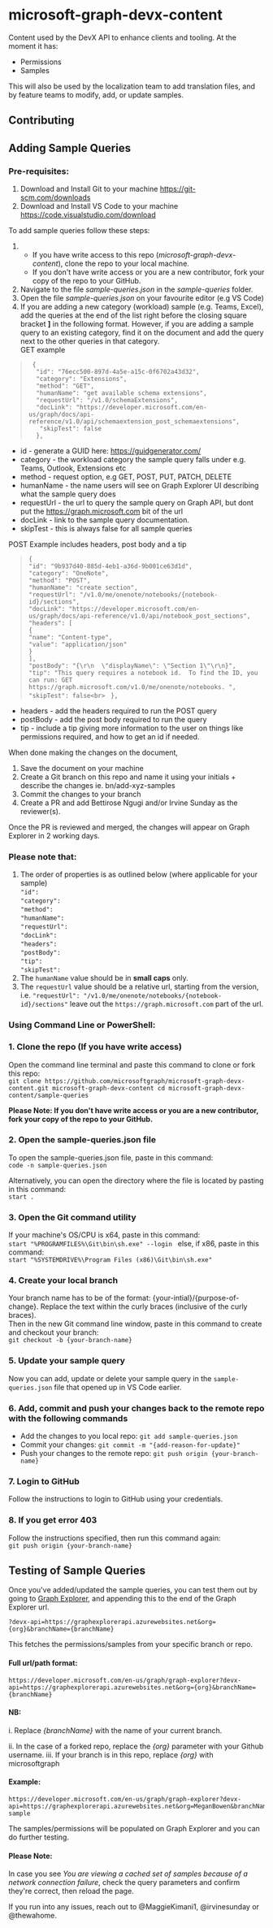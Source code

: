 # microsoft-graph-devx-content
Content used by the DevX API to enhance clients and tooling. At the moment it has:
- Permissions
- Samples

This will also be used by the localization team to add translation files, and by feature teams to modify, add, or update samples.

## Contributing
## Adding Sample Queries

### Pre-requisites:
1. Download and Install Git to your machine https://git-scm.com/downloads
1. Download and Install VS Code to your machine https://code.visualstudio.com/download

To add sample queries follow these steps:
1. - If you have write access to this repo (*microsoft-graph-devx-content*), clone the repo to your local machine.
   - If you don't have write access or you are a new contributor, fork your copy of the repo to your GitHub.
1. Navigate to the file *sample-queries.json* in the *sample-queries* folder.
1. Open the file *sample-queries.json* on your favourite editor (e.g VS Code)
1. If you are adding a new category (workload) sample (e.g. Teams, Excel), add the queries at the end of the list right before the closing square bracket **]** in the following format. However, if you are adding a sample query to an existing category, find it on the document and add the query next to the other queries in that category. <br>
GET example <br>
>      {
>       "id": "76ecc500-897d-4a5e-a15c-0f6702a43d32",
>       "category": "Extensions",
>       "method": "GET",
>       "humanName": "get available schema extensions",
>       "requestUrl": "/v1.0/schemaExtensions",
>       "docLink": "https://developer.microsoft.com/en-us/graph/docs/api-reference/v1.0/api/schemaextension_post_schemaextensions",
>        "skipTest": false
>       },

- id - generate a GUID here: https://guidgenerator.com/ <br>
- category - the workload category the sample query falls under e.g. Teams, Outlook, Extensions etc <br>
- method - request option, e.g GET, POST, PUT, PATCH, DELETE <br>
- humanName - the name users will see on Graph Explorer UI describing what the sample query does <br>
- requestUrl - the url to query the sample query on Graph API, but dont put the https://graph.microsoft.com bit of the url <br>
- docLink - link to the sample query documentation. <br>
- skipTest - this is always false for all sample queries <br>

POST Example includes headers, post body and a tip <br>
>    `{`<br>
>        `"id": "9b937d40-885d-4eb1-a36d-9b001ce63d1d",`<br>
       `"category": "OneNote",`<br>
        `"method": "POST",`<br>
        `"humanName": "create section",`<br>
        `"requestUrl": "/v1.0/me/onenote/notebooks/{notebook-id}/sections",`<br>
        `"docLink": "https://developer.microsoft.com/en-us/graph/docs/api-reference/v1.0/api/notebook_post_sections",`<br>
        `"headers": [`<br>
            `{`<br>
                `"name": "Content-type",`<br>
                `"value": "application/json"`<br>
            `}`<br>
        `],`<br>
        `"postBody": "{\r\n  \"displayName\": \"Section 1\"\r\n}",`<br>
        `"tip": "This query requires a notebook id.  To find the ID, you can run: GET https://graph.microsoft.com/v1.0/me/onenote/notebooks. ",`<br>
        `"skipTest": false<br>`
   ` },`<br>
- headers - add the headers required to run the POST query
- postBody - add the post body required to run the query
- tip - include a tip giving more information to the user on things like permissions required, and how to get an id if needed.

When done making the changes on the document,
1. Save the document on your machine
1. Create a Git branch on this repo and name it using your initials + describe the changes ie. bn/add-xyz-samples
1. Commit the changes to your branch
1. Create a PR and add Bettirose Ngugi and/or Irvine Sunday as the reviewer(s).

Once the PR is reviewed and merged, the changes will appear on Graph Explorer in 2 working days.

### Please note that:
1. The order of properties is as outlined below (where applicable for your sample) <br>
      ` "id": `<br>
       `"category": `<br>
      ` "method": `<br>
       `"humanName":`<br>
       `"requestUrl":`<br>
       `"docLink": `<br>
       `"headers": `<br>
      ` "postBody": `<br>
       `"tip": `<br>
       `"skipTest": `<br>
1. The `humanName` value should be in **small caps** only.
1. The `requestUrl` value should be a relative url, starting from the version, i.e. `"requestUrl": "/v1.0/me/onenote/notebooks/{notebook-id}/sections"` leave out the `https://graph.microsoft.com` part of the url.
### Using Command Line or PowerShell:

### 1. Clone the repo (If you have write access)
Open the command line terminal and paste this command to clone or fork this repo: <br/>
`git clone https://github.com/microsoftgraph/microsoft-graph-devx-content.git microsoft-graph-devx-content
cd microsoft-graph-devx-content/sample-queries
`

**Please Note: If you don't have write access or you are a new contributor, fork your copy of the repo to your GitHub.**

### 2. Open the sample-queries.json file
To open the sample-queries.json file, paste in this command: <br/>
`code -n sample-queries.json
` <br/>

Alternatively, you can open the directory where the file is located by pasting in this command: <br/>
`start .
`

### 3. Open the Git command utility
If your machine's OS/CPU is x64, paste in this command: <br/>
`start "%PROGRAMFILES%\Git\bin\sh.exe" --login
`
else, if x86, paste in this command: <br/>
`start "%SYSTEMDRIVE%\Program Files (x86)\Git\bin\sh.exe"
`

### 4. Create your local branch
Your branch name has to be of the format: {your-intial}/{purpose-of-change}.
Replace the text within the curly braces (inclusive of the curly braces). <br/>
Then in the new Git command line window, paste in this command to create and checkout your branch: <br/>
`git checkout -b {your-branch-name}
`

### 5. Update your sample query
Now you can add, update or delete your sample query in the `sample-queries.json` file that opened up in VS Code earlier.

### 6. Add, commit and push your changes back to the remote repo with the following commands
- Add the changes to you local repo: `git add sample-queries.json`
- Commit your changes: `git commit -m "{add-reason-for-update}"`
- Push your changes to the remote repo: `git push origin {your-branch-name}`

### 7. Login to GitHub
Follow the instructions to login to GitHub using your credentials.

### 8. If you get error 403
Follow the instructions specified, then run this command again:<br/>
`git push origin {your-branch-name}`

## Testing of Sample Queries
Once you've added/updated the sample queries, you can test them out by going to [Graph Explorer](https://developer.microsoft.com/en-us/graph/graph-explorer), and appending this to the end of the Graph Explorer url.

`?devx-api=https://graphexplorerapi.azurewebsites.net&org={org}&branchName={branchName}`

This fetches the permissions/samples from your specific branch or repo.

#### Full url/path format:
```
https://developer.microsoft.com/en-us/graph/graph-explorer?devx-api=https://graphexplorerapi.azurewebsites.net&org={org}&branchName={branchName}
```
#### NB:
i. Replace *{branchName}* with the name of your current branch.

ii. In the case of a forked repo, replace the *{org}* parameter with your Github username.
iii. If your branch is in this repo, replace *{org}* with microsoftgraph

#### Example:
```
https://developer.microsoft.com/en-us/graph/graph-explorer?devx-api=https://graphexplorerapi.azurewebsites.net&org=MeganBowen&branchName=mk/update-sample
```

The samples/permissions will be populated on Graph Explorer and you can do further testing.

#### Please Note:
In case you see *You are viewing a cached set of samples because of a network connection failure*, check the query parameters and confirm they're correct, then reload the page.

If you run into any issues, reach out to @MaggieKimani1, @irvinesunday or @thewahome.

